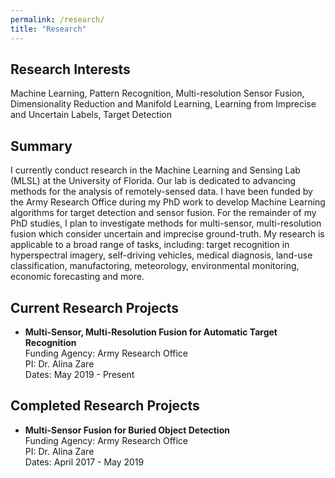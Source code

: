 ```yaml
---
permalink: /research/
title: "Research"
---
```


## Research Interests

Machine Learning, Pattern Recognition, Multi-resolution Sensor Fusion, Dimensionality Reduction and Manifold Learning, Learning from Imprecise and Uncertain Labels, Target Detection

## Summary
I currently conduct research in the Machine Learning and Sensing Lab (MLSL) at the University of Florida.  Our lab is dedicated to advancing methods for the analysis of remotely-sensed data.  I have been funded by the Army Research Office during my PhD work to develop Machine Learning algorithms for target detection and sensor fusion.  For the remainder of my PhD studies, I plan to investigate methods for multi-sensor, multi-resolution fusion which consider uncertain and imprecise ground-truth.  My research is applicable to a broad range of tasks, including: target recognition in hyperspectral imagery, self-driving vehicles, medical diagnosis, land-use classification, manufactoring, meteorology, environmental monitoring, economic forecasting and more.


## Current Research Projects

* **Multi-Sensor, Multi-Resolution Fusion for Automatic Target Recognition**  
Funding Agency: Army Research Office  
PI: Dr. Alina Zare  
Dates: May 2019 - Present

## Completed Research Projects

* **Multi-Sensor Fusion for Buried Object Detection**  
Funding Agency: Army Research Office  
PI: Dr. Alina Zare  
Dates: April 2017 - May 2019